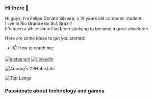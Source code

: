 ### Hi there 👋

Hi guys, I'm Felipe Donato Silveira, a 19 years old computer student.<br/>
I live in Rio Grande do Sul, Brazil!<br/>
It's been a while since I've been studying to become a great developer.

Here are some ideas to get you started:

- 📫 How to reach me:

[![instagram](https://img.shields.io/badge/Instagram-E4405F?style=for-the-badge&logo=instagram&logoColor=white)](https://www.instagram.com/feliped.silveira/)
[![LinkedIn ](https://img.shields.io/badge/LinkedIn-0077B5?style=for-the-badge&logo=linkedin&logoColor=white)](https://www.linkedin.com/in/felipe-donato-silveira-5a6684269/)

![Anurag's GitHub stats](https://github-readme-stats.vercel.app/api?username=felipedonato280&show_icons=true&theme=radical)


![Top Langs](https://github-readme-stats.vercel.app/api/top-langs/?username=felipedonato280&layout=compact)

### Passionate about technology and games
